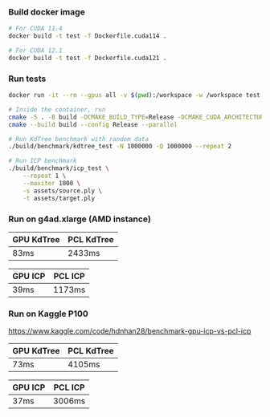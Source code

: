 ### Build docker image
```bash
# For CUDA 11.4
docker build -t test -f Dockerfile.cuda114 .

# For CUDA 12.1
docker build -t test -f Dockerfile.cuda121 .
```

### Run tests
```bash
docker run -it --rm --gpus all -v $(pwd):/workspace -w /workspace test bash

# Inside the container, run
cmake -S . -B build -DCMAKE_BUILD_TYPE=Release -DCMAKE_CUDA_ARCHITECTURES=native
cmake --build build --config Release --parallel

# Run KdTree benchmark with random data
./build/benchmark/kdtree_test -N 1000000 -Q 1000000 --repeat 2

# Run ICP benchmark
./build/benchmark/icp_test \
    --repeat 1 \
    --maxiter 1000 \
    -s assets/source.ply \
    -t assets/target.ply
```

### Run on g4ad.xlarge (AMD instance)
| GPU KdTree | PCL KdTree |
|------------|------------|
| 83ms       | 2433ms     |

| GPU ICP | PCL ICP |
|---------|---------|
| 39ms    | 1173ms  |

### Run on Kaggle P100
https://www.kaggle.com/code/hdnhan28/benchmark-gpu-icp-vs-pcl-icp

| GPU KdTree | PCL KdTree |
|----------|------------|
| 73ms     | 4105ms     |

| GPU ICP | PCL ICP |
|-------|---------|
| 37ms  | 3006ms  |
